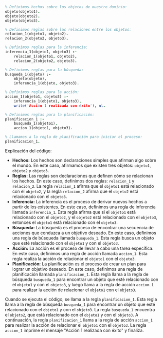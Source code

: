 ```prolog
% Definimos hechos sobre los objetos de nuestro dominio:
objeto(objeto1).
objeto(objeto2).
objeto(objeto3).

% Definimos reglas sobre las relaciones entre los objetos:
relacion_1(objeto1, objeto2).
relacion_2(objeto2, objeto3).

% Definimos reglas para la inferencia:
inferencia_1(objeto1, objeto3) :-
    relacion_1(objeto1, objeto2),
    relacion_2(objeto2, objeto3).

% Definimos reglas para la búsqueda:
busqueda_1(objeto) :-
    objeto(objeto),
    inferencia_1(objeto, objeto3).

% Definimos reglas para la acción:
accion_1(objeto1, objeto3) :-
    inferencia_1(objeto1, objeto3),
    write('Acción 1 realizada con éxito'), nl.

% Definimos reglas para la planificación:
planificacion_1 :-
    busqueda_1(objeto1),
    accion_1(objeto1, objeto3).

% Llamamos a la regla de planificación para iniciar el proceso:
planificacion_1.
```

Explicación del código:

- **Hechos:** Los hechos son declaraciones simples que afirman algo sobre el mundo. En este caso, afirmamos que existen tres objetos: `objeto1`, `objeto2` y `objeto3`.
- **Reglas:** Las reglas son declaraciones que definen cómo se relacionan los hechos. En este caso, definimos dos reglas: `relacion_1` y `relacion_2`. La regla `relacion_1` afirma que el `objeto1` está relacionado con el `objeto2`, y la regla `relacion_2` afirma que el `objeto2` está relacionado con el `objeto3`.
- **Inferencia:** La inferencia es el proceso de derivar nuevos hechos a partir de los existentes. En este caso, definimos una regla de inferencia llamada `inferencia_1`. Esta regla afirma que si el `objeto1` está relacionado con el `objeto2`, y el `objeto2` está relacionado con el `objeto3`, entonces el `objeto1` está relacionado con el `objeto3`.
- **Búsqueda:** La búsqueda es el proceso de encontrar una secuencia de acciones que conduzca a un objetivo deseado. En este caso, definimos una regla de búsqueda llamada `busqueda_1`. Esta regla busca un objeto que esté relacionado con el `objeto1` y con el `objeto3`.
- **Acción:** La acción es el proceso de llevar a cabo una tarea específica. En este caso, definimos una regla de acción llamada `accion_1`. Esta regla realiza la acción de relacionar el `objeto1` con el `objeto3`.
- **Planificación:** La planificación es el proceso de crear un plan para lograr un objetivo deseado. En este caso, definimos una regla de planificación llamada `planificacion_1`. Esta regla llama a la regla de búsqueda `busqueda_1` para encontrar un objeto que esté relacionado con el `objeto1` y con el `objeto3`, y luego llama a la regla de acción `accion_1` para realizar la acción de relacionar el `objeto1` con el `objeto3`.

Cuando se ejecuta el código, se llama a la regla `planificacion_1`. Esta regla llama a la regla de búsqueda `busqueda_1` para encontrar un objeto que esté relacionado con el `objeto1` y con el `objeto3`. La regla `busqueda_1` encuentra el `objeto2`, que está relacionado con el `objeto1` y con el `objeto3`. A continuación, la regla `planificacion_1` llama a la regla de acción `accion_1` para realizar la acción de relacionar el `objeto1` con el `objeto3`. La regla `accion_1` imprime el mensaje "Acción 1 realizada con éxito" y finaliza.